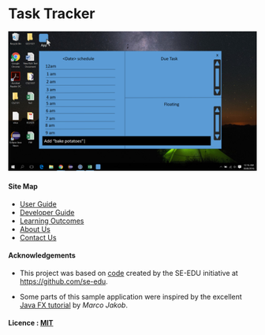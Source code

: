 # Task Tracker

![command bar](docs/images/userguide/command_bar.png "command bar")

#### Site Map
* [User Guide](docs/UserGuide.md)
* [Developer Guide](docs/DeveloperGuide.md)
* [Learning Outcomes](docs/LearningOutcomes.md)
* [About Us](docs/AboutUs.md)
* [Contact Us](docs/ContactUs.md)

#### Acknowledgements

* This project was based on
  [code](https://github.com/se-edu/addressbook-level4) created by the SE-EDU
  initiative at https://github.com/se-edu.

* Some parts of this sample application were inspired by the excellent
  [Java FX tutorial](http://code.makery.ch/library/javafx-8-tutorial/) by
  *Marco Jakob*.

#### Licence : [MIT](LICENSE)
